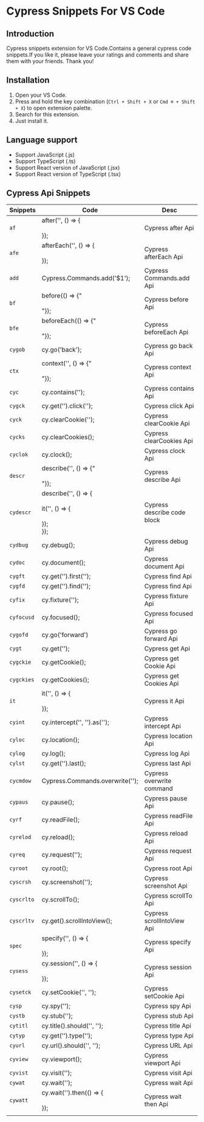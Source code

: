 # Cypress Snippets For VS Code

## Introduction

Cypress snippets extension for VS Code.Contains a general cypress code snippets.If you like it, please leave your ratings and comments and share them with your friends. Thank you!

## Installation

1. Open your VS Code.
2. Press and hold the key combination (`Ctrl + Shift + X` or `Cmd ⌘ + Shift + X`) to open extension palette.
3. Search for this extension.
4. Just install it.

## Language support

- Support JavaScript (.js)
- Support TypeScript (.ts)
- Support React version of JavaScript (.jsx)
- Support React version of TypeScript (.tsx)

## Cypress Api Snippets

| Snippets | Code                    | Desc                       |
| -------- | --------------------    | ---------------------------|
| `af`     |after('', () => {<br/><br/>});     | Cypress after Api           |
| `afe`    |afterEach('', () => {<br/><br/>}); |Cypress afterEach Api    |
| `add`    | Cypress.Commands.add('$1'); | Cypress Commands.add Api |
| `bf`     | before(() => {"<br/><br/>"}); | Cypress before Api |
| `bfe` | beforeEach(() => {"<br/><br/>"}); | Cypress beforeEach Api |
| `cygob` | cy.go('back'); | Cypress go back Api |
| `ctx` | context('', () => {"<br/><br/>"}); | Cypress context Api |
| `cyc` | cy.contains(''); | Cypress contains Api |
| `cygck` | cy.get('').click(''); | Cypress click Api |
| `cyck` | cy.clearCookie(''); | Cypress clearCookie Api |
| `cycks` | cy.clearCookies(); | Cypress clearCookies Api |
| `cyclok` | cy.clock(); | Cypress clock Api |
| `descr` | describe('', () => {"<br/><br/>"}); | Cypress describe Api |
| `cydescr` |describe('', () => {<br/><br/>it('', () => {<br/><br/>});<br/>});                 |Cypress describe code block|
| `cydbug` |cy.debug();            |Cypress debug Api  |
| `cydoc` |cy.document();          |Cypress document Api |
| `cygft` |cy.get('').first('');   |Cypress find Api     |
| `cygfd` |cy.get('').find('');    |Cypress find Api     |
| `cyfix` |cy.fixture('');         |Cypress fixture Api  |
|`cyfocusd`|cy.focused();|Cypress focused Api|
|`cygofd`|cy.go('forward')|Cypress go forward Api|
|`cygt`|cy.get('');|Cypress get Api|
|`cygckie`|cy.getCookie();|Cypress get Cookie Api|
|`cygckies`|cy.getCookies();|Cypress get Cookies Api|
|`it`|it('', () => {<br/><br/>});|Cypress it Api|
|`cyint`|cy.intercept('', '').as('');|Cypress intercept Api|
|`cyloc`|cy.location();|Cypress location Api|
|`cylog`|cy.log();|Cypress log Api|
|`cylst`|cy.get('').last();|Cypress last Api|
|`cycmdow`|Cypress.Commands.overwrite('');|Cypress overwrite command|
|`cypaus`|cy.pause();|Cypress pause Api|
|`cyrf`|cy.readFile();|Cypress readFile Api|
|`cyrelod`|cy.reload();|Cypress reload Api|
|`cyreq`|cy.request('');|Cypress request Api|
|`cyroot`|cy.root();|Cypress root Api|
|`cyscrsh`|cy.screenshot('');|Cypress screenshot Api|
|`cyscrlto`|cy.scrollTo();|Cypress scrollTo Api|
|`cyscrltv`|cy.get().scrollIntoView();|Cypress scrollIntoView Api|
|`spec`|specify('', () => {<br/><br/>});|Cypress specify Api|
|`cysess`|cy.session('', () => {<br/><br/>});|Cypress session Api|
|`cysetck`|cy.setCookie('', '');|Cypress setCookie Api|
|`cysp`|cy.spy('');|Cypress spy Api|
|`cystb`|cy.stub('');|Cypress stub Api|
|`cytitl`|cy.title().should('', '');|Cypress title Api|
| `cytyp`    | cy.get('').type('');   | Cypress type Api            |
| `cyurl`    | cy.url().should('', '');| Cypress URL Api             |
| `cyview`   | cy.viewport();      | Cypress viewport Api        |
| `cyvist`   | cy.visit('');       | Cypress visit Api           |
| `cywat`    | cy.wait('');     | Cypress wait Api            |
| `cywatt`   | cy.wait('').then(() => {<br/><br/>});| Cypress wait then Api |
|            |                                                   |
